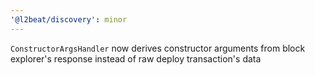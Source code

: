 ```yaml
---
'@l2beat/discovery': minor
---
```


`ConstructorArgsHandler` now derives constructor arguments from block explorer's response instead of raw deploy transaction's data
